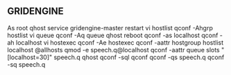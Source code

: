 GRIDENGINE
-----------

As root
qhost
service gridengine-master restart
vi hostlist
qconf -Ahgrp hostlist 
vi queue
qconf -Aq queue 
qhost
reboot
qconf -as localhost
qconf -ah localhost
vi hostexec
qconf -Ae hostexec 
qconf -aattr hostgroup hostlist localhost @allhosts
qmod -e speech.q@localhost
qconf -aattr queue slots "[localhost=30]" speech.q
qhost
qconf -sql
qconf
qconf -qs speech.q
qconf -sq speech.q

